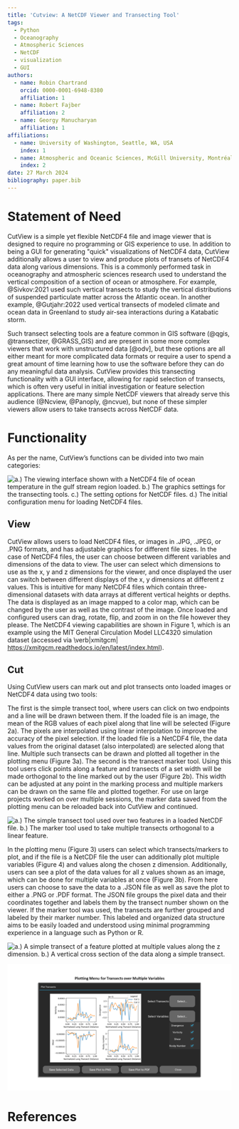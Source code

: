 ```yaml
---
title: 'Cutview: A NetCDF Viewer and Transecting Tool'
tags:
  - Python
  - Oceanography
  - Atmospheric Sciences
  - NetCDF
  - visualization
  - GUI
authors:
  - name: Robin Chartrand
    orcid: 0000-0001-6948-8380
    affiliation: 1
  - name: Robert Fajber
    affiliation: 2
  - name: Georgy Manucharyan
    affiliation: 1
affiliations:
  - name: University of Washington, Seattle, WA, USA
    index: 1
  - name: Atmospheric and Oceanic Sciences, McGill University, Montréal, Québec, Canada
    index: 2
date: 27 March 2024
bibliography: paper.bib
---
```


# Statement of Need

CutView is a simple yet flexible NetCDF4 file and image viewer that is designed to require no programming or GIS 
experience to use.  In addition to being a GUI for generating "quick" visualizations of NetCDF4 data, CutView 
additionally allows a user to view and produce plots of transets of NetCDF4 data along various dimensions.  This is a 
commonly performed task in oceanography and atmospheric sciences research used to understand the vertical composition of 
a section of ocean or atmosphere. For example, @Sivkov:2021 used such vertical transects to study the vertical 
distributions of suspended particulate matter across the Atlantic ocean. In another example, @Gutjahr:2022 used vertical 
transects of modeled climate and ocean data in Greenland to study air-sea interactions during a Katabatic storm.

Such transect selecting tools are a feature common in GIS software (@qgis, @transectizer, @GRASS_GIS) and are present in 
some more complex viewers that work with unstructured data [@odv], but these options are all either meant for more 
complicated data formats or require a user to spend a great amount of time learning how to use the software before they 
can do any meaningful data analysis. CutView provides this transecting functionality with a GUI interface, allowing for 
rapid selection of transects, which is often very useful in initial investigation or feature selection applications. 
There are many simple NetCDF viewers that already serve this audience (@Ncview, @Panoply, @ncvue), but none of these 
simpler viewers allow users to take transects across NetCDF data.

# Functionality

As per the name, CutView’s functions can be divided into two main categories:

![a.) The viewing interface shown with a NetCDF4 file of ocean temperature in the gulf stream region loaded. b.) 
The graphics settings for the transecting tools. c.) The setting options for NetCDF files. d.) The initial configuration 
menu for loading NetCDF4 files. ](images/paper_fig_1.png)

## View

CutView allows users to load NetCDF4 files, or images in .JPG, .JPEG, or .PNG formats, and has adjustable graphics for 
different file sizes. In the case of NetCDF4 files, the user can choose between different variables and dimensions of 
the data to view. The user can select which dimensions to use as the x, y and z dimensions for the viewer, and once 
displayed the user can switch between different displays of the x, y dimensions at different z values. This is intuitive 
for many NetCDF4 files which contain three-dimensional datasets with data arrays at different vertical heights or 
depths. The data is displayed as an image mapped to a color map, which can be changed by the user as well as the 
contrast of the image. Once loaded and configured users can drag, rotate, flip, and zoom in on the file however they 
please. The NetCDF4 viewing capabilities are shown in Figure 1, which is an example using the MIT General Circulation 
Model LLC4320 simulation dataset (accessed via \verb|xmitgcm| https://xmitgcm.readthedocs.io/en/latest/index.html).

## Cut

Using CutView users can mark out and plot transects onto loaded images or NetCDF4 data using two tools:

The first is the simple transect tool, where users can click on two endpoints and a line will be drawn between them. If 
the loaded file is an image, the mean of the RGB values of each pixel along that line will be selected (Figure 2a). The pixels are 
interpolated using linear interpolation to improve the accuracy of the pixel selection. If the loaded file is a NetCDF4 
file, the data values from the original dataset (also interpolated) are selected along that line. Multiple such 
transects can be drawn and plotted all together in the plotting menu (Figure 3a). The second is the transect marker tool. 
Using this tool users click points along a feature and transects of a set width will be made orthogonal to the line 
marked out by the user (Figure 2b). This width can be adjusted at any point in the marking process and multiple markers 
can be drawn on the same file and plotted together. For use on large projects worked on over multiple sessions, the 
marker data saved from the plotting menu can be reloaded back into CutView and continued.

![a.) The simple transect tool used over two features in a loaded NetCDF file. b.) The marker tool used to take multiple 
transects orthogonal to a linear feature.](images/paper_fig_2.png)

In the plotting menu (Figure 3) users can select which transects/markers to plot, and if the file is a NetCDF file the 
user can additionally plot multiple variables (Figure 4) and values along the chosen z dimension. Additionally, users can see a 
plot of the data values for all z values shown as an image, which can be done for multiple variables at once (Figure 3b). From here 
users can choose to save the data to a .JSON file as well as save the plot to either a .PNG or .PDF format. The JSON 
file groups the pixel data and their coordinates together and labels them by the transect number shown on the viewer. If 
the marker tool was used, the transects are further grouped and labeled by their marker number. This labeled and 
organized data structure aims to be easily loaded and understood using minimal programming experience in a language such
as Python or R.

![a.) A simple transect of a feature plotted at multiple values along the z dimension. b.) A vertical cross section of 
the data along a simple transect.](images/paper_fig_3.png)

![Simple transects taken over various variables in the NetCDF4 file.](images/paper_fig_4.png)

# References
